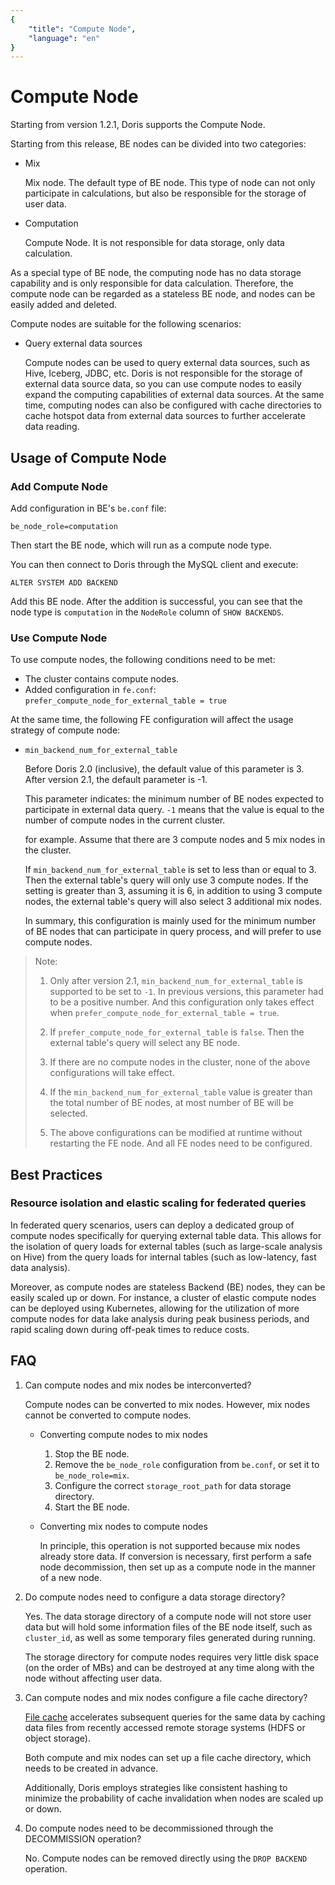```yaml
---
{
    "title": "Compute Node",
    "language": "en"
}
---
```


<!-- 
Licensed to the Apache Software Foundation (ASF) under one
or more contributor license agreements.  See the NOTICE file
distributed with this work for additional information
regarding copyright ownership.  The ASF licenses this file
to you under the Apache License, Version 2.0 (the
"License"); you may not use this file except in compliance
with the License.  You may obtain a copy of the License at

  http://www.apache.org/licenses/LICENSE-2.0

Unless required by applicable law or agreed to in writing,
software distributed under the License is distributed on an
"AS IS" BASIS, WITHOUT WARRANTIES OR CONDITIONS OF ANY
KIND, either express or implied.  See the License for the
specific language governing permissions and limitations
under the License.
-->

# Compute Node

<version since="1.2.1">
</version>

Starting from version 1.2.1, Doris supports the Compute Node.

Starting from this release, BE nodes can be divided into two categories:

- Mix

	Mix node. The default type of BE node. This type of node can not only participate in calculations, but also be responsible for the storage of user data.

- Computation

	Compute Node. It is not responsible for data storage, only data calculation.

As a special type of BE node, the computing node has no data storage capability and is only responsible for data calculation.
Therefore, the compute node can be regarded as a stateless BE node, and nodes can be easily added and deleted.

Compute nodes are suitable for the following scenarios:

- Query external data sources

	Compute nodes can be used to query external data sources, such as Hive, Iceberg, JDBC, etc. Doris is not responsible for the storage of external data source data, so you can use compute nodes to easily expand the computing capabilities of external data sources. At the same time, computing nodes can also be configured with cache directories to cache hotspot data from external data sources to further accelerate data reading.

## Usage of Compute Node

### Add Compute Node

Add configuration in BE's `be.conf` file:

`be_node_role=computation`

Then start the BE node, which will run as a compute node type.

You can then connect to Doris through the MySQL client and execute:

`ALTER SYSTEM ADD BACKEND`

Add this BE node. After the addition is successful, you can see that the node type is `computation` in the `NodeRole` column of `SHOW BACKENDS`.

### Use Compute Node

To use compute nodes, the following conditions need to be met:

- The cluster contains compute nodes.
- Added configuration in `fe.conf`: `prefer_compute_node_for_external_table = true`

At the same time, the following FE configuration will affect the usage strategy of compute node:

- `min_backend_num_for_external_table`

	Before Doris 2.0 (inclusive), the default value of this parameter is 3. After version 2.1, the default parameter is -1.
	
	This parameter indicates: the minimum number of BE nodes expected to participate in external data query. `-1` means that the value is equal to the number of compute nodes in the current cluster.
	
	for example. Assume that there are 3 compute nodes and 5 mix nodes in the cluster.
	
	If `min_backend_num_for_external_table` is set to less than or equal to 3. Then the external table's query will only use 3 compute nodes. If the setting is greater than 3, assuming it is 6, in addition to using 3 compute nodes, the external table's query will also select 3 additional mix nodes.
	
	In summary, this configuration is mainly used for the minimum number of BE nodes that can participate in query process, and will prefer to use compute nodes.
	
> Note:
>
> 1. Only after version 2.1, `min_backend_num_for_external_table` is supported to be set to `-1`. In previous versions, this parameter had to be a positive number. And this configuration only takes effect when `prefer_compute_node_for_external_table = true`.
>
> 2. If `prefer_compute_node_for_external_table` is `false`. Then the external table's query will select any BE node.
>
> 3. If there are no compute nodes in the cluster, none of the above configurations will take effect.
>
> 4. If the `min_backend_num_for_external_table` value is greater than the total number of BE nodes, at most number of BE will be selected.
>
> 5. The above configurations can be modified at runtime without restarting the FE node. And all FE nodes need to be configured.

## Best Practices

### Resource isolation and elastic scaling for federated queries

In federated query scenarios, users can deploy a dedicated group of compute nodes specifically for querying external table data. This allows for the isolation of query loads for external tables (such as large-scale analysis on Hive) from the query loads for internal tables (such as low-latency, fast data analysis).

Moreover, as compute nodes are stateless Backend (BE) nodes, they can be easily scaled up or down. For instance, a cluster of elastic compute nodes can be deployed using Kubernetes, allowing for the utilization of more compute nodes for data lake analysis during peak business periods, and rapid scaling down during off-peak times to reduce costs.

## FAQ

1. Can compute nodes and mix nodes be interconverted?

    Compute nodes can be converted to mix nodes. However, mix nodes cannot be converted to compute nodes.
    
    - Converting compute nodes to mix nodes

        1. Stop the BE node.
        2. Remove the `be_node_role` configuration from `be.conf`, or set it to `be_node_role=mix`.
        3. Configure the correct `storage_root_path` for data storage directory.
        4. Start the BE node.

    - Converting mix nodes to compute nodes

        In principle, this operation is not supported because mix nodes already store data. If conversion is necessary, first perform a safe node decommission, then set up as a compute node in the manner of a new node.

		
2. Do compute nodes need to configure a data storage directory?

    Yes. The data storage directory of a compute node will not store user data but will hold some information files of the BE node itself, such as `cluster_id`, as well as some temporary files generated during running.

    The storage directory for compute nodes requires very little disk space (on the order of MBs) and can be destroyed at any time along with the node without affecting user data.

3. Can compute nodes and mix nodes configure a file cache directory?

    [File cache](../../lakehouse/filecache) accelerates subsequent queries for the same data by caching data files from recently accessed remote storage systems (HDFS or object storage).
    
    Both compute and mix nodes can set up a file cache directory, which needs to be created in advance.
    
    Additionally, Doris employs strategies like consistent hashing to minimize the probability of cache invalidation when nodes are scaled up or down.

	
4. Do compute nodes need to be decommissioned through the DECOMMISSION operation?

    No. Compute nodes can be removed directly using the `DROP BACKEND` operation.
